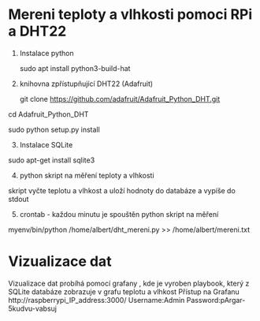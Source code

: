 # Mereni teploty a vlhkosti pomoci RPi a DHT22

1. Instalace python
   
      sudo apt install python3-build-hat

2. knihovna zpřístupňující DHT22 (Adafruit)

      git clone https://github.com/adafruit/Adafruit_Python_DHT.git

cd Adafruit_Python_DHT

sudo python setup.py install

3. Instalace SQLite

sudo apt-get install sqlite3

4. python skript na měření teploty a vlhkosti

skript vyčte teplotu a vlhkost a uloží hodnoty do databáze a vypíše do stdout

5. crontab - každou minutu je spouštěn python skript na měření

myenv/bin/python /home/albert/dht_mereni.py >> /home/albert/mereni.txt


# Vizualizace dat 
Vizualizace dat probíhá pomocí grafany , kde je vyroben playbook, který z SQLite databáze zobrazuje v grafu teplotu a vlhkost
Přístup na Grafanu
http://raspberrypi_IP_address:3000/
Username:Admin
Password:pArgar-5kudvu-vabsuj
